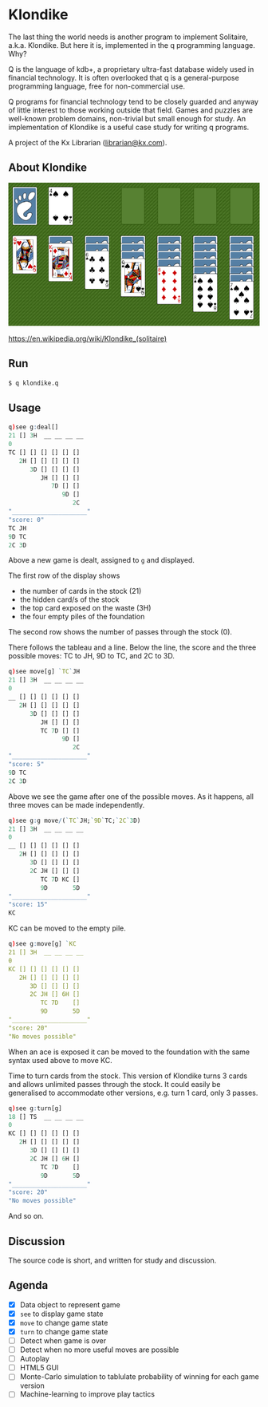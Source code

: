 Klondike
========

The last thing the world needs is another program to implement Solitaire, a.k.a. Klondike. 
But here it is, implemented in the q programming language. 
Why?

Q is the language of kdb+, a proprietary ultra-fast database widely used in financial technology.
It is often overlooked that q is a general-purpose programming language, free for non-commercial use.

Q programs for financial technology tend to be closely guarded and anyway of little interest to those working outside that field. 
Games and puzzles are well-known problem domains, non-trivial but small enough for study.
An implementation of Klondike is a useful case study for writing q programs. 

A project of the Kx Librarian (librarian@kx.com).


About Klondike
--------------

![Klondike layout](klondike.png)

https://en.wikipedia.org/wiki/Klondike_(solitaire)


Run
---

```bash
$ q klondike.q
```


Usage
-----

```q
q)see g:deal[]
21 [] 3H  __ __ __ __
0
TC [] [] [] [] [] []
   2H [] [] [] [] []
      3D [] [] [] []
         JH [] [] []
            7D [] []
               9D []
                  2C
"_____________________"
"score: 0"
TC JH
9D TC
2C 3D
```

Above a new game is dealt, assigned to `g` and displayed. 

The first row of the display shows 

-   the number of cards in the stock (21)
-   the hidden card/s of the stock
-   the top card exposed on the waste (3H)
-   the four empty piles of the foundation

The second row shows the number of passes through the stock (0).

There follows the tableau and a line. Below the line, the score and the three possible moves: TC to JH, 9D to TC, and 2C to 3D.

```q
q)see move[g] `TC`JH
21 [] 3H  __ __ __ __
0
__ [] [] [] [] [] []
   2H [] [] [] [] []
      3D [] [] [] []
         JH [] [] []
         TC 7D [] []
               9D []
                  2C
"_____________________"
"score: 5"
9D TC
2C 3D
```

Above we see the game after one of the possible moves. 
As it happens, all three moves can be made independently.

```q
q)see g:g move/(`TC`JH;`9D`TC;`2C`3D)
21 [] 3H  __ __ __ __
0
__ [] [] [] [] [] []
   2H [] [] [] [] []
      3D [] [] [] []
      2C JH [] [] []
         TC 7D KC []
         9D       5D
"_____________________"
"score: 15"
KC
```

KC can be moved to the empty pile.

```q
q)see g:move[g] `KC
21 [] 3H  __ __ __ __
0
KC [] [] [] [] [] []
   2H [] [] [] [] []
      3D [] [] [] []
      2C JH [] 6H []
         TC 7D    []
         9D       5D
"_____________________"
"score: 20"
"No moves possible"
```

When an ace is exposed it can be moved to the foundation with the same syntax used above to move KC.

Time to turn cards from the stock. 
This version of Klondike turns 3 cards and allows unlimited passes through the stock. It could easily be generalised to accommodate other versions, e.g. turn 1 card, only 3 passes.

```q
q)see g:turn[g]
18 [] TS  __ __ __ __
0
KC [] [] [] [] [] []
   2H [] [] [] [] []
      3D [] [] [] []
      2C JH [] 6H []
         TC 7D    []
         9D       5D
"_____________________"
"score: 20"
"No moves possible"
```

And so on. 


Discussion
----------

The source code is short, and written for study and discussion. 
<!-- See [code.kx.com/q/learn/reading/klondike](https://code.kx.com/q/learn/reading/klondike/). -->


Agenda
------

- [x] Data object to represent game
- [x] `see` to display game state
- [x] `move` to change game state
- [x] `turn` to change game state
- [ ] Detect when game is over
- [ ] Detect when no more useful moves are possible
- [ ] Autoplay
- [ ] HTML5 GUI
- [ ] Monte-Carlo simulation to tablulate probability of winning for each game version
- [ ] Machine-learning to improve play tactics